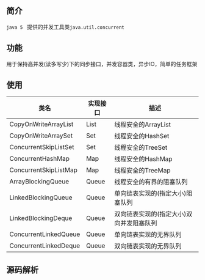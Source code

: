 ## 简介

`java 5 ` 提供的并发工具类`java.util.concurrent`

## 功能

用于保持高并发(读多写少)下的同步接口，并发容器类，异步IO，简单的任务框架

## 使用

| 类名                  | 实现接口 | 描述                                     |
| --------------------- | -------- | ---------------------------------------- |
| CopyOnWriteArrayList  | List     | 线程安全的ArrayList                      |
| CopyOnWriteArraySet   | Set      | 线程安全的HashSet                        |
| ConcurrentSkipListSet | Set      | 线程安全的TreeSet                        |
| ConcurrentHashMap     | Map      | 线程安全的HashMap                        |
| ConcurrentSkipListMap | Map      | 线程安全的TreeMap                        |
| ArrayBlockingQueue    | Queue    | 线程安全的有界的阻塞队列                 |
| LinkedBlockingQueue   | Queue    | 单向链表实现的(指定大小)阻塞队列         |
| LinkedBlockingDeque   | Queue    | 双向链表实现的(指定大小)双向并发阻塞队列 |
| ConcurrentLinkedQueue | Queue    | 单向链表实现的无界队列                   |
| ConcurrentLinkedDeque | Queue    | 双向链表实现的无界队列                   |

## 源码解析

